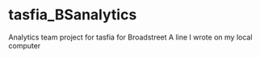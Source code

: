 # tasfia_BSanalytics
Analytics team project for tasfia for Broadstreet
A line I wrote on my local computer

